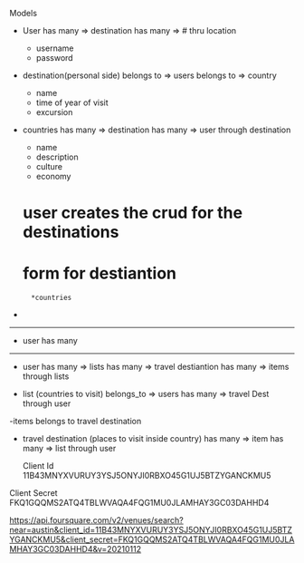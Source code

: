 Models

- User
    has many => destination
    has many => # thru location
    * username
    * password

- destination(personal side)
    belongs to => users
    belongs to => country
    * name
    * time of year of visit
    * excursion


- countries
    has many => destination
    has many => user through destination
    *  name
    *  description
    *  culture
    *  economy
    
    
    # user creates the crud for the destinations
    # form for destiantion
        *countries
- 
   


-------
- user 
    has many 
-------
- user
    has many => lists
    has many => travel destiantion
    has many => items through lists

- list (countries to visit)
    belongs_to => users
    has many => travel Dest through user

-items
    belongs to travel destination

- travel destination (places to visit inside country)
    has many => item
    has many => list through user







    Client Id
11B43MNYXVURUY3YSJ5ONYJI0RBXO45G1UJ5BTZYGANCKMU5

Client Secret
FKQ1GQQMS2ATQ4TBLWVAQA4FQG1MU0JLAMHAY3GC03DAHHD4

https://api.foursquare.com/v2/venues/search?near=austin&client_id=11B43MNYXVURUY3YSJ5ONYJI0RBXO45G1UJ5BTZYGANCKMU5&client_secret=FKQ1GQQMS2ATQ4TBLWVAQA4FQG1MU0JLAMHAY3GC03DAHHD4&v=20210112